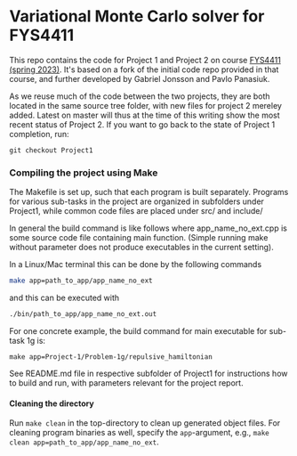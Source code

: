 # Variational Monte Carlo solver for FYS4411

This repo contains the code for Project 1 and Project 2 on course [FYS4411 (spring 2023)](https://github.com/CompPhysics/ComputationalPhysics2).
It's based on a fork of the initial code repo provided in that course, and further developed by Gabriel Jonsson and Pavlo Panasiuk.

As we reuse much of the code between the two projects, they are both located in the same source tree folder, with new files for project 2 mereley added.
Latest on master will thus at the time of this writing show the most recent status of Project 2.
If you want to go back to the state of Project 1 completion, run:
```
git checkout Project1
```

### Compiling the project using Make

The Makefile is set up, such that each program is built separately.
Programs for various sub-tasks in the project are organized in subfolders under Project1, while common code files are placed under src/ and include/

In general the build command is like follows where app_name_no_ext.cpp is some source code file containing main function. (Simple running make without parameter does not produce executables in the current setting).

In a Linux/Mac terminal this can be done by the following commands
```bash
make app=path_to_app/app_name_no_ext
```
and this can be executed with
```bash
./bin/path_to_app/app_name_no_ext.out
```

For one concrete example, the build command for main executable for sub-task 1g is:
```
make app=Project-1/Problem-1g/repulsive_hamiltonian
```

See README.md file in respective subfolder of Project1 for instructions how to build and run, with parameters relevant for the project report.

#### Cleaning the directory
Run `make clean` in the top-directory to clean up generated object files. For cleaning program binaries as well, specify the `app`-argument, e.g., `make clean app=path_to_app/app_name_no_ext`.

